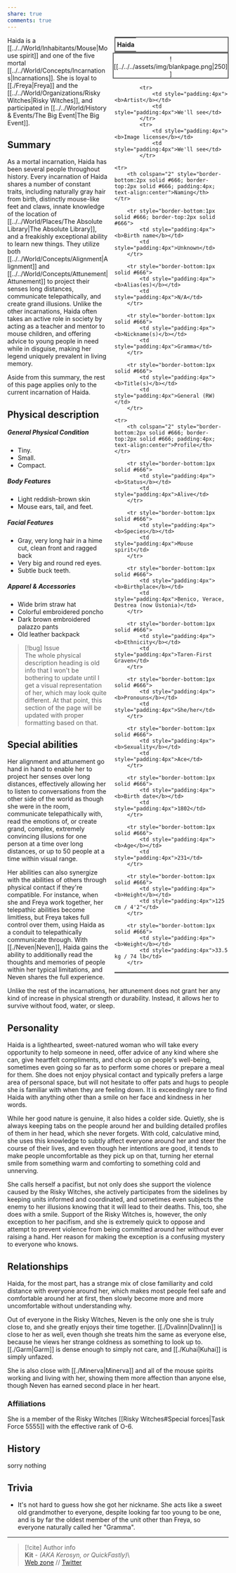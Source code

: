 ```yaml
---  
share: true  
comments: true  
---  
```

<div style="float:right; clear:right; width:260px; margin:0 0 0 14; border-collapse:collapse">  
  <table style="float:right; clear:right; width:260px; margin:0 0 0 14; border:2px solid #666; line-height:1.5; border-collapse:collapse; font-size:smaller">  
	<tr>  
		<th colspan="2" style="border-bottom:2px solid #666; font-size:larger; padding:4px; text-align:center">Haida</th>  
	</tr></table>  
  </div>  
  
  <span align="center" style="float:right; clear:right; width:260px; margin:0 0 0 14; padding:4 0 0 0; border:2px solid #666; border-collapse:collapse">![[../../../assets/img/blankpage.png|250]]</span>  
  
  <div style="float:right; clear:right; width:260px; margin:0 0 0 14; border-collapse:collapse">  
    <table style="float:right; clear:right; width:260px; margin:0 0 7 14; border:2px solid #666; border-top:1px solid #666; line-height:1.5; border-collapse:collapse; font-size:smaller">  
			  
			<tr>  
				<td style="padding:4px"><b>Artist</b></td>  
				<td style="padding:4px">We'll see</td>  
			</tr>  
			<tr>  
				<td style="padding:4px"><b>Image license</b></td>  
				<td style="padding:4px">We'll see</td>  
			</tr>  
		  
	<tr>  
		<th colspan="2" style="border-bottom:2px solid #666; border-top:2px solid #666; padding:4px; text-align:center">Naming</th>  
	</tr>  
			  
		<tr style="border-bottom:1px solid #666; border-top:2px solid #666">  
			<td style="padding:4px"><b>Birth name</b></td>  
			<td style="padding:4px">Unknown</td>  
		</tr>  
	  
		<tr style="border-bottom:1px solid #666">  
			<td style="padding:4px"><b>Alias(es)</b></td>  
			<td style="padding:4px">N/A</td>  
		</tr>  
	  
		<tr style="border-bottom:1px solid #666">  
			<td style="padding:4px"><b>Nickname(s)</b></td>  
			<td style="padding:4px">Gramma</td>  
		</tr>  
	  
		<tr style="border-bottom:1px solid #666">  
			<td style="padding:4px"><b>Title(s)</b></td>  
			<td style="padding:4px">General (RW)</td>  
		</tr>  
	  
	<tr>  
		<th colspan="2" style="border-bottom:2px solid #666; border-top:2px solid #666; padding:4px; text-align:center">Profile</th>  
	</tr>  
		  
		<tr style="border-bottom:1px solid #666">  
			<td style="padding:4px"><b>Status</b></td>  
			<td style="padding:4px">Alive</td>  
		</tr>  
	  
		<tr style="border-bottom:1px solid #666">  
			<td style="padding:4px"><b>Species</b></td>  
			<td style="padding:4px">Mouse spirit</td>  
		</tr>  
	  
		<tr style="border-bottom:1px solid #666">  
			<td style="padding:4px"><b>Birthplace</b></td>  
			<td style="padding:4px">Benico, Verace, Destrea (now Ustonia)</td>  
		</tr>  
	  
		<tr style="border-bottom:1px solid #666">  
			<td style="padding:4px"><b>Ethnicity</b></td>  
			<td style="padding:4px">Taren-First Graven</td>  
		</tr>  
	  
		<tr style="border-bottom:1px solid #666">  
			<td style="padding:4px"><b>Pronouns</b></td>  
			<td style="padding:4px">She/her</td>  
		</tr>  
	  
		<tr style="border-bottom:1px solid #666">  
			<td style="padding:4px"><b>Sexuality</b></td>  
			<td style="padding:4px">Ace</td>  
		</tr>  
	  
		<tr style="border-bottom:1px solid #666">  
			<td style="padding:4px"><b>Birth date</b></td>  
			<td style="padding:4px">1802</td>  
		</tr>  
	  
		<tr style="border-bottom:1px solid #666">  
			<td style="padding:4px"><b>Age</b></td>  
			<td style="padding:4px">231</td>  
		</tr>  
	  
		<tr style="border-bottom:1px solid #666">  
			<td style="padding:4px"><b>Height</b></td>  
			<td style="padding:4px">125 cm / 4'2"</td>  
		</tr>  
	  
		<tr style="border-bottom:1px solid #666">  
			<td style="padding:4px"><b>Weight</b></td>  
			<td style="padding:4px">33.5 kg / 74 lb</td>  
		</tr>  
	  
  </table>  
</div>  
  
Haida is a [[../../World/Inhabitants/Mouse|Mouse spirit]] and one of the five mortal [[../../World/Concepts/Incarnations|Incarnations]]. She is loyal to [[./Freya|Freya]] and the [[../../World/Organizations/Risky Witches|Risky Witches]], and participated in [[../../World/History & Events/The Big Event|The Big Event]].  
  
## Summary  
  
As a mortal incarnation, Haida has been several people throughout history. Every incarnation of Haida shares a number of constant traits, including naturally gray hair from birth, distinctly mouse-like feet and claws, innate knowledge of the location of [[../../World/Places/The Absolute Library|The Absolute Library]], and a freakishly exceptional ability to learn new things. They utilize both [[../../World/Concepts/Alignment|Alignment]] and [[../../World/Concepts/Attunement|Attunement]] to project their senses long distances, communicate telepathically, and create grand illusions. Unlike the other incarnations, Haida often takes an active role in society by acting as a teacher and mentor to mouse children, and offering advice to young people in need while in disguise, making her legend uniquely prevalent in living memory.  
  
Aside from this summary, the rest of this page applies only to the current incarnation of Haida.  
  
## Physical description  
  
##### General Physical Condition  
  
- Tiny.  
- Small.  
- Compact.  
  
##### Body Features  
  
- Light reddish-brown skin  
- Mouse ears, tail, and feet.  
  
##### Facial Features  
  
- Gray, very long hair in a hime cut, clean front and ragged back  
- Very big and round red eyes.  
- Subtle buck teeth.  
  
##### Apparel & Accessories  
  
- Wide brim straw hat  
- Colorful embroidered poncho  
- Dark brown embroidered palazzo pants  
- Old leather backpack  
  
> [!bug] Issue  
> The whole physical description heading is old info that I won't be bothering to update until I get a visual representation of her, which may look quite different. At that point, this section of the page will be updated with proper formatting based on that.  
  
## Special abilities  
  
Her alignment and attunement go hand in hand to enable her to project her senses over long distances, effectively allowing her to listen to conversations from the other side of the world as though she were in the room, communicate telepathically with, read the emotions of, or create grand, complex, extremely convincing illusions for one person at a time over long distances, or up to 50 people at a time within visual range.  
  
Her abilities can also synergize with the abilities of others through physical contact if they're compatible. For instance, when she and Freya work together, her telepathic abilities become limitless, but Freya takes full control over them, using Haida as a conduit to telepathically communicate through. With [[./Neven|Neven]], Haida gains the ability to additionally read the thoughts and memories of people within her typical limitations, and Neven shares the full experience.  
  
Unlike the rest of the incarnations, her attunement does not grant her any kind of increase in physical strength or durability. Instead, it allows her to survive without food, water, or sleep.  
  
## Personality  
  
Haida is a lighthearted, sweet-natured woman who will take every opportunity to help someone in need, offer advice of any kind where she can, give heartfelt compliments, and check up on people's well-being, sometimes even going so far as to perform some chores or prepare a meal for them. She does not enjoy physical contact and typically prefers a large area of personal space, but will not hesitate to offer pats and hugs to people she is familiar with when they are feeling down. It is exceedingly rare to find Haida with anything other than a smile on her face and kindness in her words.  
  
While her good nature is genuine, it also hides a colder side. Quietly, she is always keeping tabs on the people around her and building detailed profiles of them in her head, which she never forgets. With cold, calculative mind, she uses this knowledge to subtly affect everyone around her and steer the course of their lives, and even though her intentions are good, it tends to make people uncomfortable as they pick up on that, turning her eternal smile from something warm and comforting to something cold and unnerving.  
  
She calls herself a pacifist, but not only does she support the violence caused by the Risky Witches, she actively participates from the sidelines by keeping units informed and coordinated, and sometimes even subjects the enemy to her illusions knowing that it will lead to their deaths. This, too, she does with a smile. Support of the Risky Witches is, however, the only exception to her pacifism, and she is extremely quick to oppose and attempt to prevent violence from being committed around her without ever raising a hand. Her reason for making the exception is a confusing mystery to everyone who knows.  
  
## Relationships  
  
Haida, for the most part, has a strange mix of close familiarity and cold distance with everyone around her, which makes most people feel safe and comfortable around her at first, then slowly become more and more uncomfortable without understanding why.  
  
Out of everyone in the Risky Witches, Neven is the only one she is truly close to, and she greatly enjoys their time together. [[./Dvalinn|Dvalinn]] is close to her as well, even though she treats him the same as everyone else, because he views her strange coldness as something to look up to. [[./Garm|Garm]] is dense enough to simply not care, and [[./Kuhai|Kuhai]] is simply unfazed.  
  
She is also close with [[./Minerva|Minerva]] and all of the mouse spirits working and living with her, showing them more affection than anyone else, though Neven has earned second place in her heart.  
  
### Affiliations  
  
She is a member of the Risky Witches [[Risky Witches#Special forces|Task Force 5555]] with the effective rank of O-6.  
  
## History  
  
sorry nothing  
  
## Trivia  
  
- It's not hard to guess how she got her nickname. She acts like a sweet old grandmother to everyone, despite looking far too young to be one, and is by far the oldest member of the unit other than Freya, so everyone naturally called her "Gramma".  
  
-----  
> [!cite] Author info  
> **Kit** - *(AKA Kerosyn, or QuickFastly)*\  
> [Web zone](https://kitabe.link) // [Twitter](https://twitter.com/Kerosyn_)